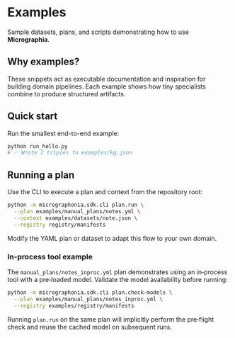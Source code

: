 # Examples

Sample datasets, plans, and scripts demonstrating how to use **Micrographia**.

## Why examples?
These snippets act as executable documentation and inspiration for building domain pipelines. Each example shows how tiny specialists combine to produce structured artifacts.

## Quick start
Run the smallest end-to-end example:

```bash
python run_hello.py
# ✅ Wrote 2 triples to examples/kg.json
```

## Running a plan
Use the CLI to execute a plan and context from the repository root:

```bash
python -m micrographonia.sdk.cli plan.run \
  --plan examples/manual_plans/notes.yml \
  --context examples/datasets/note.json \
  --registry registry/manifests
```

Modify the YAML plan or dataset to adapt this flow to your own domain.

### In‑process tool example

The ``manual_plans/notes_inproc.yml`` plan demonstrates using an in‑process
tool with a pre‑loaded model.  Validate the model availability before running:

```bash
python -m micrographonia.sdk.cli plan.check-models \
  --plan examples/manual_plans/notes_inproc.yml \
  --registry examples/registry/manifests
```

Running ``plan.run`` on the same plan will implicitly perform the pre‑flight
check and reuse the cached model on subsequent runs.
